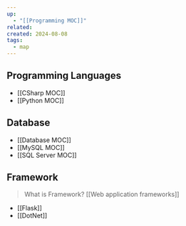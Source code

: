 ```yaml
---
up:
  - "[[Programming MOC]]"
related: 
created: 2024-08-08
tags:
  - map
---
```

## Programming Languages
- [[CSharp MOC]]
- [[Python MOC]]

## Database
- [[Database MOC]]
- [[MySQL MOC]]
- [[SQL Server MOC]]

## Framework
> What is Framework? [[Web application frameworks]]

- [[Flask]]
- [[DotNet]]